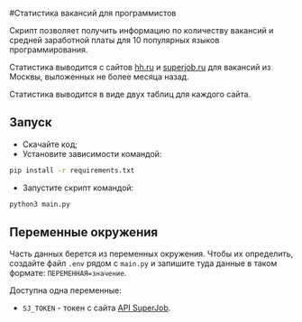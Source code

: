#Статистика вакансий для программистов

Скрипт позволяет получить информацию по количеству вакансий и средней 
заработной платы для 10 популярных языков программирования.

Статистика выводится с сайтов [hh.ru](https://spb.hh.ru/) и
[superjob.ru](https://www.superjob.ru/) для вакансий из Москвы, выложенных
не более месяца назад.

Статистика выводится в виде двух таблиц для каждого сайта.

## Запуск

- Скачайте код;
- Установите зависимости командой:
```bash
pip install -r requirements.txt
```
- Запустите скрипт командой:
```bash
python3 main.py 
```

## Переменные окружения

Часть данных берется из переменных окружения. 
Чтобы их определить, создайте файл `.env` 
рядом с `main.py` и запишите туда данные в таком формате: 
`ПЕРЕМЕННАЯ=значение`.

Доступна одна переменные:
- `SJ_TOKEN` - токен с сайта [API SuperJob](https://api.superjob.ru/).
